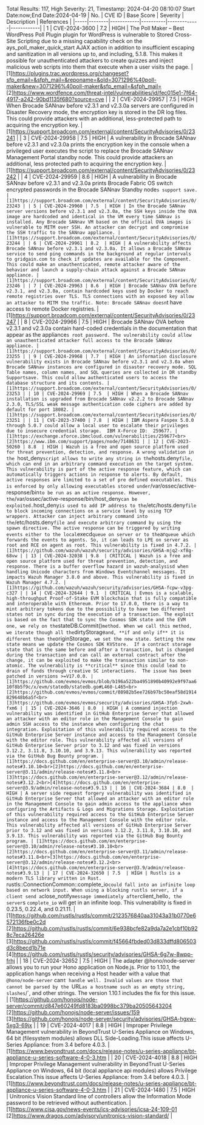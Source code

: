 Total Results: 117, High Severity: 21, Timestamp: 2024-04-20 08:10:07
Start Date:now;End Date:2024-04-19
| No. | CVE ID | Base Score | Severity | Description | References |
|-----|--------|------------|----------|-------------|------------|
| 1 | CVE-2024-3600 | 7.2  | HIGH | The Poll Maker – Best WordPress Poll Plugin plugin for WordPress is vulnerable to Stored Cross-Site Scripting due to a missing capability check on the ays_poll_maker_quick_start AJAX action in addition to insufficient escaping and sanitization in all versions up to, and including, 5.1.8. This makes it possible for unauthenticated attackers to create quizzes and inject malicious web scripts into them that execute when a user visits the page. | [1]https://plugins.trac.wordpress.org/changeset?sfp_email=&sfph_mail=&reponame=&old=3071296%40poll-maker&new=3071296%40poll-maker&sfp_email=&sfph_mail=<br>[2]https://www.wordfence.com/threat-intel/vulnerabilities/id/fec015e1-7f64-4917-a242-90bd1135f680?source=cve |
| 2 | CVE-2024-29957 | 7.5  | HIGH | When Brocade SANnav before v2.3.1 and v2.3.0a servers are configured in Disaster Recovery mode, the encryption key is stored in the DR log files. This could provide attackers with an additional, less-protected path to acquiring the encryption key. | [1]https://support.broadcom.com/external/content/SecurityAdvisories/0/23241 |
| 3 | CVE-2024-29958 | 7.5  | HIGH | A vulnerability in Brocade SANnav before v2.3.1 and v2.3.0a prints the encryption key in the console when a privileged user executes the script to replace the Brocade SANnav Management Portal standby node. This could provide attackers an additional, less protected path to acquiring the encryption key. | [1]https://support.broadcom.com/external/content/SecurityAdvisories/0/23242 |
| 4 | CVE-2024-29959 | 8.6  | HIGH | A vulnerability in Brocade SANnav before v2.3.1 and v2.3.0a prints Brocade Fabric OS switch encrypted passwords in the Brocade SANnav Standby node`s support save. | [1]https://support.broadcom.com/external/content/SecurityAdvisories/0/23243 |
| 5 | CVE-2024-29960 | 7.5  | HIGH | In the Brocade SANnav server versions before v2.3.1 and v2.3.0a, the SSH keys inside the OVA image are hardcoded and identical in the VM every time SANnav is installed. Any Brocade SANnav VM based on the official OVA images is vulnerable to MITM over SSH. An attacker can decrypt and compromise the SSH traffic to the SANnav appliance. | [1]https://support.broadcom.com/external/content/SecurityAdvisories/0/23244 |
| 6 | CVE-2024-29961 | 8.2  | HIGH | A vulnerability affects Brocade SANnav before v2.3.1 and v2.3.0a. It allows a Brocade SANnav service to send ping commands in the background at regular intervals to gridgain.com to check if updates are available for the Component. This could make an unauthenticated, remote attacker aware of the behavior and launch a supply-chain attack against a Brocade SANnav appliance. | [1]https://support.broadcom.com/external/content/SecurityAdvisories/0/23246 |
| 7 | CVE-2024-29963 | 8.6  | HIGH | Brocade SANnav OVA before v2.3.1, and v2.3.0a, contain hardcoded keys used by Docker to reach remote registries over TLS. TLS connections with an exposed key allow an attacker to MITM the traffic. Note: Brocade SANnav doesn`t have access to remote Docker registries. | [1]https://support.broadcom.com/external/content/SecurityAdvisories/0/23247 |
| 8 | CVE-2024-29966 | 7.5  | HIGH | Brocade SANnav OVA before v2.3.1 and v2.3.0a contain hard-coded credentials in the documentation that appear as the appliance`s root password. The vulnerability could allow an unauthenticated attacker full access to the Brocade SANnav appliance. | [1]https://support.broadcom.com/external/content/SecurityAdvisories/0/23255 |
| 9 | CVE-2024-29968 | 7.7  | HIGH | An information disclosure vulnerability exists in Brocade SANnav before v2.3.1 and v2.3.0a when Brocade SANnav instances are configured in disaster recovery mode. SQL Table names, column names, and SQL queries are collected in DR standby Supportsave. This could allow authenticated users to access the database structure and its contents. | [1]https://support.broadcom.com/external/content/SecurityAdvisories/0/23253 |
| 10 | CVE-2024-29969 | 7.5  | HIGH | When a Brocade SANnav installation is upgraded from Brocade SANnav v2.2.2 to Brocade SANnav 2.3.0, TLS/SSL weak message authentication code ciphers are added by default for port 18082. | [1]https://support.broadcom.com/external/content/SecurityAdvisories/0/23251 |
| 11 | CVE-2023-37400 | 7.8  | HIGH | IBM Aspera Faspex 5.0.0 through 5.0.7 could allow a local user to escalate their privileges due to insecure credential storage.  IBM X-Force ID:  259677. | [1]https://exchange.xforce.ibmcloud.com/vulnerabilities/259677<br>[2]https://www.ibm.com/support/pages/node/7148631 |
| 12 | CVE-2023-50260 | 8.8  | HIGH | Wazuh is a free and open source platform used for threat prevention, detection, and response. A wrong validation in the `host_deny` script allows to write any string in the `hosts.deny` file, which can end in an arbitrary command execution on the target system. This vulnerability is part of the active response feature, which can automatically triggers actions in response to alerts. By default, active responses are limited to a set of pre defined executables. This is enforced by only allowing executables stored under `/var/ossec/active-response/bin` to be run as an active response. However, the `/var/ossec/active-response/bin/host_deny` can be exploited. `host_deny` is used to add IP address to the `/etc/hosts.deny` file to block incoming connections on a service level by using TCP wrappers. Attacker can inject arbitrary command into the `/etc/hosts.deny` file and execute arbitrary command by using the spawn directive. The active response can be triggered by writing events either to the local `execd` queue on server or to the `ar` queue which forwards the events to agents. So, it can leads to LPE on server as root and RCE on agent as root. This vulnerability is fixed in 4.7.2. | [1]https://github.com/wazuh/wazuh/security/advisories/GHSA-mjq2-xf8g-68vw |
| 13 | CVE-2024-32038 | 9.8  | CRITICAL | Wazuh is a free and open source platform used for threat prevention, detection, and response. There is a buffer overflow hazard in wazuh-analysisd when handling Unicode characters from Windows Eventchannel messages. It impacts Wazuh Manager 3.8.0 and above. This vulnerability is fixed in Wazuh Manager 4.7.2. | [1]https://github.com/wazuh/wazuh/security/advisories/GHSA-fcpw-v3pg-c327 |
| 14 | CVE-2024-32644 | 9.1  | CRITICAL | Evmos is a scalable, high-throughput Proof-of-Stake EVM blockchain that is fully compatible and interoperable with Ethereum. Prior to 17.0.0, there is a way to mint arbitrary tokens due to the possibility to have two different states not in sync during the execution of a transaction. The exploit is based on the fact that to sync the Cosmos SDK state and the EVM one, we rely on the `stateDB.Commit()` method. When we call this method, we iterate though all the `dirtyStorage` and, **if and only if** it is different than the `originStorage`, we set the new state. Setting the new state means we update the Cosmos SDK KVStore.  If a contract storage state that is the same before and after a transaction, but is changed during the transaction and can call an external contract after the change, it can be exploited to make the transaction similar to non-atomic. The vulnerability is **critical** since this could lead to drain of funds through creative SC interactions.  The issue has been patched in versions >=V17.0.0. | [1]https://github.com/evmos/evmos/blob/b196a522ba4951890b40992e9f97aa610f8b5f9c/x/evm/statedb/statedb.go#L460-L465<br>[2]https://github.com/evmos/evmos/commit/08982b5ee726b97bc50eaf58d1914829648b6a5f<br>[3]https://github.com/evmos/evmos/security/advisories/GHSA-3fp5-2xwh-fxm6 |
| 15 | CVE-2024-3646 | 8.0  | HIGH | A command injection vulnerability was identified in GitHub Enterprise Server that allowed an attacker with an editor role in the Management Console to gain admin SSH access to the instance when configuring the chat integration. Exploitation of this vulnerability required access to the GitHub Enterprise Server instance and access to the Management Console with the editor role. This vulnerability affected all versions of GitHub Enterprise Server prior to 3.12 and was fixed in versions 3.12.2, 3.11.8, 3.10.10, and 3.9.13. This vulnerability was reported via the GitHub Bug Bounty program. | [1]https://docs.github.com/en/enterprise-server@3.10/admin/release-notes#3.10.10<br>[2]https://docs.github.com/en/enterprise-server@3.11/admin/release-notes#3.11.8<br>[3]https://docs.github.com/en/enterprise-server@3.12/admin/release-notes#3.12.2<br>[4]https://docs.github.com/en/enterprise-server@3.9/admin/release-notes#3.9.13 |
| 16 | CVE-2024-3684 | 8.0  | HIGH | A server side request forgery vulnerability was identified in GitHub Enterprise Server that allowed an attacker with an editor role in the Management Console to gain admin access to the appliance when configuring the Artifacts & Logs and Migrations Storage. Exploitation of this vulnerability required access to the GitHub Enterprise Server instance and access to the Management Console with the editor role. This vulnerability affected all versions of GitHub Enterprise Server prior to 3.12 and was fixed in versions 3.12.2, 3.11.8, 3.10.10, and 3.9.13. This vulnerability was reported via the GitHub Bug Bounty program. | [1]https://docs.github.com/en/enterprise-server@3.10/admin/release-notes#3.10.10<br>[2]https://docs.github.com/en/enterprise-server@3.11/admin/release-notes#3.11.8<br>[3]https://docs.github.com/en/enterprise-server@3.12/admin/release-notes#3.12.2<br>[4]https://docs.github.com/en/enterprise-server@3.9/admin/release-notes#3.9.13 |
| 17 | CVE-2024-32650 | 7.5  | HIGH | Rustls is a modern TLS library written in Rust. `rustls::ConnectionCommon::complete_io` could fall into an infinite loop based on network input. When using a blocking rustls server, if a client send a `close_notify` message immediately after `client_hello`, the server`s `complete_io` will get in an infinite loop. This vulnerability is fixed in 0.23.5, 0.22.4, and 0.21.11. | [1]https://github.com/rustls/rustls/commit/2123576840aa31043a31b0770e6572136fbe0c2d<br>[2]https://github.com/rustls/rustls/commit/6e938bcfe82a9da7a2e1cbf10b928c7eca26426e<br>[3]https://github.com/rustls/rustls/commit/f45664fbded03d833dffd806503d3c8becd1b71e<br>[4]https://github.com/rustls/rustls/security/advisories/GHSA-6g7w-8wpp-frhj |
| 18 | CVE-2024-32652 | 7.5  | HIGH | The adapter @hono/node-server allows you to run your Hono application on Node.js. Prior to 1.10.1, the application hangs when receiving a Host header with a value that `@hono/node-server` can`t handle well. Invalid values are those that cannot be parsed by the `URL` as a hostname such as an empty string, slashes `/`, and other strings. The version 1.10.1 includes the fix for this issue. | [1]https://github.com/honojs/node-server/commit/d847e60249fd8183ba0998bc379ba20505643204<br>[2]https://github.com/honojs/node-server/issues/159<br>[3]https://github.com/honojs/node-server/security/advisories/GHSA-hgxw-5xg3-69jx |
| 19 | CVE-2024-4017 | 8.8  | HIGH | Improper Privilege Management vulnerability in BeyondTrust U-Series Appliance on Windows, 64 bit (filesystem modules) allows DLL Side-Loading.This issue affects U-Series Appliance: from 3.4 before 4.0.3. | [1]https://www.beyondtrust.com/docs/release-notes/u-series-appliance/bt-appliance-u-series-software-4-0-3.htm |
| 20 | CVE-2024-4018 | 8.8  | HIGH | Improper Privilege Management vulnerability in BeyondTrust U-Series Appliance on Windows, 64 bit (local appliance api modules) allows Privilege Escalation.This issue affects U-Series Appliance: from 3.4 before 4.0.3. | [1]https://www.beyondtrust.com/docs/release-notes/u-series-appliance/bt-appliance-u-series-software-4-0-3.htm |
| 21 | CVE-2024-1480 | 7.5  | HIGH | Unitronics Vision Standard line of controllers allow the Information Mode password to be retrieved without authentication. | [1]https://www.cisa.gov/news-events/ics-advisories/icsa-24-109-01<br>[2]https://www.dragos.com/advisory/unitronics-vision-standard/ |
